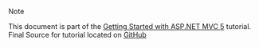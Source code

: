 > [!NOTE]
> This document is part of the [Getting Started with ASP.NET MVC 5](index.md) tutorial. Final Source for tutorial located on [GitHub](xref:mvc/overview/getting-started/introduction/sample/MvcMovie)